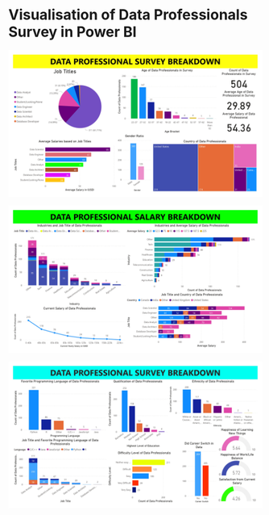 # **Visualisation of Data Professionals Survey in Power BI**

![PAGE 1](page1.jpg)

![PAGE 2](page2.jpg)

![PAGE 3](page3.jpg)